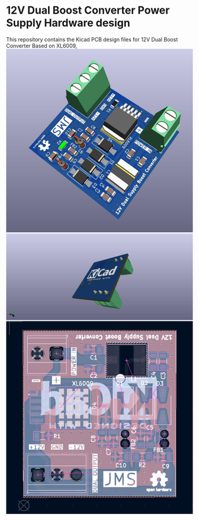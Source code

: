 # 12V Dual Boost Converter Power Supply Hardware design 

This repository contains the Kicad PCB design files for 12V Dual Boost Converter Based on XL6009,
![Top View ](https://github.com/janithsinhapura/12VDualBoostPowerSupply/blob/main/BoostConverter.jpg)
![Bottom View ](https://github.com/janithsinhapura/12VDualBoostPowerSupply/blob/main/BoostConverterBottom.jpg)
![Layout](https://github.com/janithsinhapura/12VDualBoostPowerSupply/blob/main/BoostConverterLayout.jpg)
